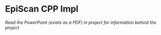 # EpiScan CPP Impl
_Read the PowerPoint (exists as a PDF) in project for information behind the project_
